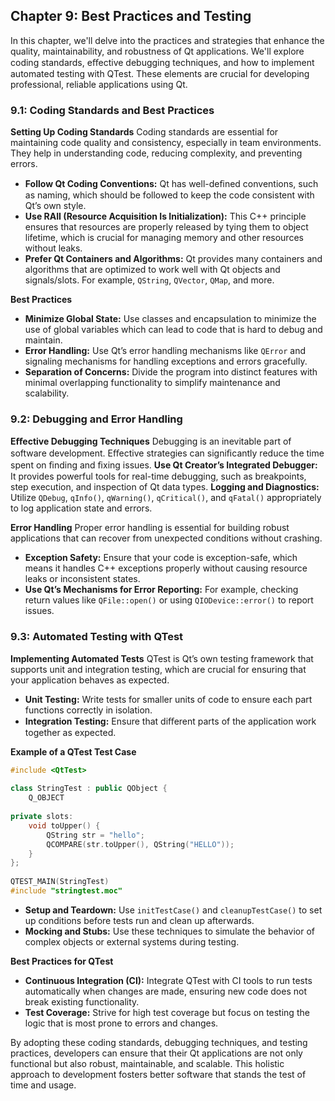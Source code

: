 


## Chapter 9: Best Practices and Testing

In this chapter, we'll delve into the practices and strategies that enhance the quality, maintainability, and robustness of Qt applications. We'll explore coding standards, eﬀective debugging techniques, and how to implement automated testing with QTest. These elements are crucial for developing professional, reliable applications using Qt.

### 9.1: Coding Standards and Best Practices

**Setting Up Coding Standards**
Coding standards are essential for maintaining code quality and consistency, especially in team environments. They help in understanding code, reducing complexity, and preventing errors.

- **Follow Qt Coding Conventions:** Qt has well-deﬁned conventions, such as naming, which should be followed to keep the code consistent with Qt’s own style.
- **Use RAII (Resource Acquisition Is Initialization):** This C++ principle ensures that resources are properly released by tying them to object lifetime, which is crucial for managing memory and other resources without leaks.
- **Prefer Qt Containers and Algorithms:** Qt provides many containers and algorithms that are optimized to work well with Qt objects and signals/slots. For example, `QString`, `QVector`, `QMap`, and more.

**Best Practices**
- **Minimize Global State:** Use classes and encapsulation to minimize the use of global variables which can lead to code that is hard to debug and maintain.
- **Error Handling:** Use Qt’s error handling mechanisms like `QError` and signaling mechanisms for handling exceptions and errors gracefully.
- **Separation of Concerns:** Divide the program into distinct features with minimal overlapping functionality to simplify maintenance and scalability.

### 9.2: Debugging and Error Handling

**Eﬀective Debugging Techniques**
Debugging is an inevitable part of software development. Eﬀective strategies can signiﬁcantly reduce the time spent on ﬁnding and ﬁxing issues.
**Use Qt Creator’s Integrated Debugger:** It provides powerful tools for real-time debugging, such as breakpoints, step execution, and inspection of Qt data types.
**Logging and Diagnostics:** Utilize `QDebug`, `qInfo()`, `qWarning()`, `qCritical()`, and `qFatal()` appropriately to log application state and errors.

**Error Handling**
Proper error handling is essential for building robust applications that can recover from unexpected conditions without crashing.
- **Exception Safety:** Ensure that your code is exception-safe, which means it handles C++ exceptions properly without causing resource leaks or inconsistent states.
- **Use Qt’s Mechanisms for Error Reporting:** For example, checking return values like `QFile::open()` or using `QIODevice::error()` to report issues.

### 9.3: Automated Testing with QTest

**Implementing Automated Tests** 
QTest is Qt’s own testing framework that supports unit and integration testing, which are crucial for ensuring that your application behaves as expected.

- **Unit Testing:** Write tests for smaller units of code to ensure each part functions correctly in isolation.
- **Integration Testing:** Ensure that diﬀerent parts of the application work together as expected.

**Example of a QTest Test Case**

```cpp
#include <QtTest> 
 
class StringTest : public QObject { 
    Q_OBJECT 
 
private slots: 
    void toUpper() { 
        QString str = "hello"; 
        QCOMPARE(str.toUpper(), QString("HELLO")); 
    } 
}; 
 
QTEST_MAIN(StringTest) 
#include "stringtest.moc"
```

- **Setup and Teardown:** Use `initTestCase()` and `cleanupTestCase()` to set up conditions before tests run and clean up afterwards.
- **Mocking and Stubs:** Use these techniques to simulate the behavior of complex objects or external systems during testing.

**Best Practices for QTest**
- **Continuous Integration (CI):** Integrate QTest with CI tools to run tests automatically when changes are made, ensuring new code does not break existing functionality.
- **Test Coverage:** Strive for high test coverage but focus on testing the logic that is most prone to errors and changes.

By adopting these coding standards, debugging techniques, and testing practices, developers can ensure that their Qt applications are not only functional but also robust, maintainable, and scalable. This holistic approach to development fosters better software that stands the test of time and usage.
